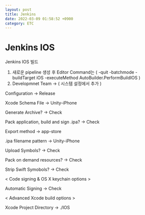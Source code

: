 ```yaml
---
layout: post
title: Jenkins
date: 2022-03-09 01:58:52 +0900
category: ETC
---
```

# Jenkins IOS

Jenkins IOS 빌드

1. 새로운 pipeline 생성 후 Editor Command는 
( -quit -batchmode -buildTarget iOS -executeMethod AutoBuilder.PerformBuildIOS )
1. Developmnet Team -> ( 시스템 설정에서 추가 )

Configuration -> Release

Xcode Schema File -> Unity-iPhone

Generate Archive? -> Check

Pack application, build and sign .ipa? -> Check

Export method -> app-store

.ipa filename pattern -> Unity-iPhone

Upload Symbols? -> Check

Pack on demand resources? -> Check

Strip Swift Symobols? -> Check

< Code signing & OS X keychain options >

Automatic Signing -> Check

< Advanced Xcode build options >

Xcode Project Directory -> ./IOS
